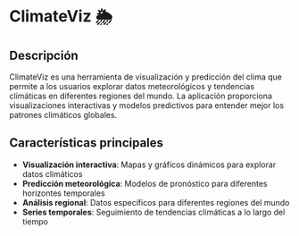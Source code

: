 # ClimateViz 🌦️

## Descripción
ClimateViz es una herramienta de visualización y predicción del clima que permite a los usuarios explorar datos meteorológicos y tendencias climáticas en diferentes regiones del mundo. La aplicación proporciona visualizaciones interactivas y modelos predictivos para entender mejor los patrones climáticos globales.

## Características principales
- **Visualización interactiva**: Mapas y gráficos dinámicos para explorar datos climáticos
- **Predicción meteorológica**: Modelos de pronóstico para diferentes horizontes temporales
- **Análisis regional**: Datos específicos para diferentes regiones del mundo
- **Series temporales**: Seguimiento de tendencias climáticas a lo largo del tiempo
